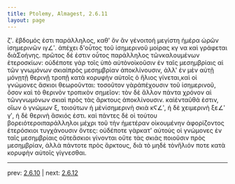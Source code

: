 ```yaml
---
title: Ptolemy, Almagest, 2.6.11
layout: page
---
```


ζʹ. ἕβδομός ἐστι παράλληλος, καθ' ὃν ἂν γένοιτοἡ μεγίστη ἡμέρα ὡρῶν ἰσημερινῶν ιγ∠ʹ. ἀπέχει δ'οὗτος τοῦ ἰσημερινοῦ μοίρας κγ να καὶ γράφεται διὰΣοήνης. πρῶτος δέ ἐστιν οὗτος παράλληλος τῶνκαλουμένων ἑτεροσκίων: οὐδέποτε γὰρ τοῖς ὑπὸ αὐτὸνοἰκοῦσιν ἐν ταῖς μεσημβρίαις αἱ τῶν γνωμόνων σκιαὶπρὸς μεσημβρίαν ἀποκλίνουσιν, ἀλλ' ἐν μὲν αὐτῇ μόνῃτῇ θερινῇ τροπῇ κατὰ κορυφὴν αὐτοῖς ὁ ἥλιος γίνεται,καὶ οἱ γνώμονες ἄσκιοι θεωροῦνται: τοσοῦτον γὰρἀπέχουσιν τοῦ ἰσημερινοῦ, ὅσον καὶ τὸ θερινὸν τροπικὸν σημεῖον: τὸν δὲ ἄλλον πάντα χρόνον αἱ τῶνγνωμόνων σκιαὶ πρὸς τὰς ἄρκτους ἀποκλίνουσιν. καὶἐνταῦθά ἐστιν, οἵων ὁ γνώμων ξ, τοιούτων ἡ μὲνἰσημερινὴ σκιὰ κϚ∠ʹ, ἡ δὲ χειμερινὴ ξε∠ʹ γʹ, ἡ δὲ θερινὴ ἄσκιός ἐστι. καὶ πάντες δὲ οἱ τούτου βορειότεροιπαράλληλοι μέχρι τοῦ τὴν ἡμετέραν οἰκουμένην ἀφορίζοντος ἑτερόσκιοι τυγχάνουσιν ὄντες: οὐδέποτε γὰρκατ' αὐτοὺς οἱ γνώμονες ἐν ταῖς μεσημβρίαις οὔτεἄσκιοι γίνονται οὔτε τὰς σκιὰς ποιοῦσιν πρὸς μεσημβρίαν, ἀλλὰ πάντοτε πρὸς ἄρκτους, διὰ τὸ μηδὲ τὸνἥλιόν ποτε κατὰ κορυφὴν αὐτοῖς γίγνεσθαι.

---

prev: [2.6.10](../2.6.10/) | next: [2.6.12](../2.6.12/)

